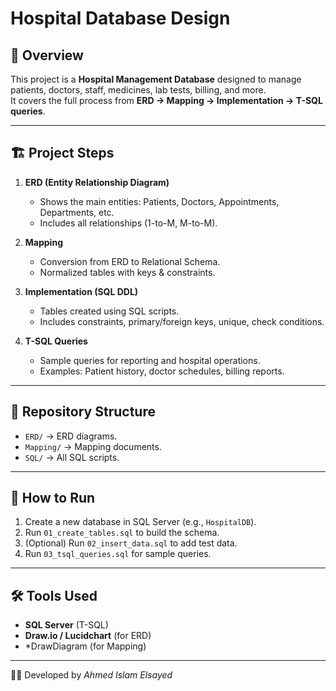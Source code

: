 # Hospital Database Design

## 📌 Overview
This project is a **Hospital Management Database** designed to manage patients, doctors, staff, medicines, lab tests, billing, and more.  
It covers the full process from **ERD → Mapping → Implementation → T-SQL queries**.

---

## 🏗 Project Steps
1. **ERD (Entity Relationship Diagram)**  
   - Shows the main entities: Patients, Doctors, Appointments, Departments, etc.  
   - Includes all relationships (1-to-M, M-to-M).

2. **Mapping**  
   - Conversion from ERD to Relational Schema.  
   - Normalized tables with keys & constraints.

3. **Implementation (SQL DDL)**  
   - Tables created using SQL scripts.  
   - Includes constraints, primary/foreign keys, unique, check conditions.

4. **T-SQL Queries**  
   - Sample queries for reporting and hospital operations.  
   - Examples: Patient history, doctor schedules, billing reports.

---

## 📂 Repository Structure
- `ERD/` → ERD diagrams.  
- `Mapping/` → Mapping documents.  
- `SQL/` → All SQL scripts.  

---

## 🚀 How to Run
1. Create a new database in SQL Server (e.g., `HospitalDB`).
2. Run `01_create_tables.sql` to build the schema.
3. (Optional) Run `02_insert_data.sql` to add test data.
4. Run `03_tsql_queries.sql` for sample queries.

---

## 🛠 Tools Used
- **SQL Server** (T-SQL)  
- **Draw.io / Lucidchart** (for ERD)  
- *DrawDiagram (for Mapping)

---

👨‍💻 Developed by *Ahmed Islam Elsayed*
